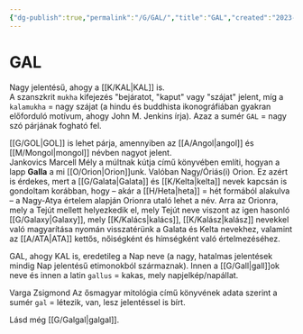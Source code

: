 ```yaml
---
{"dg-publish":true,"permalink":"/G/GAL/","title":"GAL","created":"2023-11-12T04:04","updated":"2024-10-25T18:56"}
---
```



# GAL

Nagy jelentésű, ahogy a [[K/KAL\|KAL]] is.  
A szanszkrit `mukha` kifejezés "bejáratot, "kaput" vagy "szájat" jelent, míg a `kalamukha` = nagy szájat (a hindu és buddhista ikonográfiában gyakran előforduló motívum, ahogy John M. Jenkins írja). Azaz a sumér `GAL` = nagy szó párjának fogható fel.  

[[G/GOL\|GOL]] is lehet párja, amennyiben az [[A/Angol\|angol]] és [[M/Mongol\|mongol]] névben nagyot jelent.  
Jankovics Marcell Mély a múltnak kútja című könyvében említi, hogyan a lapp **Galla** a mi [[O/Orion\|Orion]]unk. Valóban Nagy/Óriás(i) Orion. Ez azért is érdekes, mert a [[G/Galata\|Galata]] és [[K/Kelta\|kelta]] nevek kapcsán is gondoltam korábban, hogy – akár a [[H/Heta\|heta]] = hét formából alakulva – a Nagy-Atya értelem alapján Orionra utaló lehet a név. Arra az Orionra, mely a Tejút mellett helyezkedik el, mely Tejút neve viszont az igen hasonló [[G/Galaxy\|Galaxy]], mely [[K/Kalács\|kalács]], [[K/Kalász\|kalász]] nevekkel való magyarítása nyomán visszatérünk a Galata és Kelta nevekhez, valamint az [[A/ATA\|ATA]] kettős, nőiségként és hímségként való értelmezéséhez.  

GAL, ahogy KAL is, eredetileg a Nap neve (a nagy, hatalmas jelentések mindig Nap jelentésű etimonokból származnak). Innen a [[G/Gall\|gall]]ok neve és innen a latin `gallus` = kakas, mely napjelkép/napállat.  

Varga Zsigmond Az ősmagyar mitológia című könyvének adata szerint a sumér `gal` = létezik, van, lesz jelentéssel is bírt.  

Lásd még [[G/Galgal\|galgal]].  